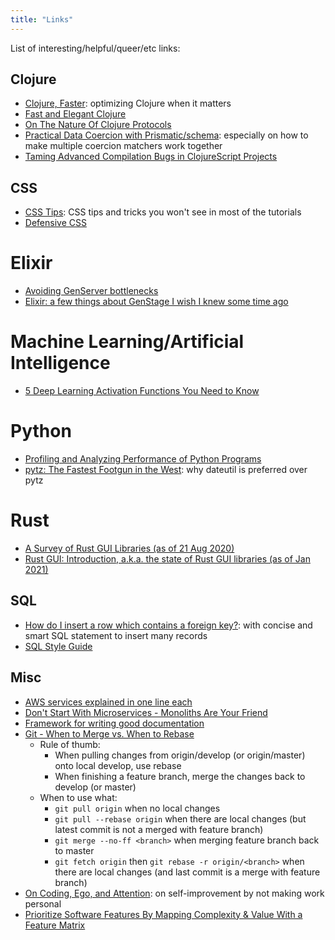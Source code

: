 ```yaml
---
title: "Links"
---
```


List of interesting/helpful/queer/etc links:

## Clojure

- [Clojure, Faster](https://tech.redplanetlabs.com/2020/09/02/clojure-faster): optimizing Clojure when it matters
- [Fast and Elegant Clojure](https://bsless.github.io/fast-and-elegant-clojure/)
- [On The Nature Of Clojure Protocols](https://flexiana.com/2021/08/on-the-nature-of-clojure-protocols)
- [Practical Data Coercion with Prismatic/schema](https://camdez.com/blog/2015/08/27/practical-data-coercion-with-prismatic-schema): especially on how to make multiple coercion matchers work together
- [Taming Advanced Compilation Bugs in ClojureScript Projects](https://dev.solita.fi/2020/06/25/taming-cljs-advanced-compilation.html)

## CSS
- [CSS Tips](https://markodenic.com/css-tips/): CSS tips and tricks you won't see in most of the tutorials
- [Defensive CSS](https://ishadeed.com/article/defensive-css/)

# Elixir

- [Avoiding GenServer bottlenecks](https://www.cogini.com/blog/avoiding-genserver-bottlenecks/)
- [Elixir: a few things about GenStage I wish I knew some time ago](https://medium.com/@andreichernykh/elixir-a-few-things-about-genstage-id-wish-to-knew-some-time-ago-b826ca7d48ba)

# Machine Learning/Artificial Intelligence
- [5 Deep Learning Activation Functions You Need to Know](https://builtin.com/machine-learning/activation-functions-deep-learning)

# Python

- [Profiling and Analyzing Performance of Python Programs](https://martinheinz.dev/blog/64)
- [pytz: The Fastest Footgun in the West](https://blog.ganssle.io/articles/2018/03/pytz-fastest-footgun.html): why dateutil is preferred over pytz

# Rust

- [A Survey of Rust GUI Libraries (as of 21 Aug 2020)](https://www.boringcactus.com/2020/08/21/survey-of-rust-gui-libraries.html)
- [Rust GUI: Introduction, a.k.a. the state of Rust GUI libraries (as of Jan 2021)](https://dev.to/davidedelpapa/rust-gui-introduction-a-k-a-the-state-of-rust-gui-libraries-as-of-january-2021-40gl)

## SQL

- [How do I insert a row which contains a foreign key?](https://dba.stackexchange.com/a/46415): with concise and smart SQL statement to insert many records
- [SQL Style Guide](https://www.sqlstyle.guide)

## Misc

- [AWS services explained in one line each](https://adayinthelifeof.nl/2020/05/20/aws.html)
- [Don't Start With Microservices - Monoliths Are Your Friend](https://arnoldgalovics.com/microservices-in-production/)
- [Framework for writing good documentation](https://documentation.divio.com)
- [Git - When to Merge vs. When to Rebase](https://www.derekgourlay.com/blog/git-when-to-merge-vs-when-to-rebase/)
  - Rule of thumb:
    - When pulling changes from origin/develop (or origin/master) onto local develop, use rebase
    - When finishing a feature branch, merge the changes back to develop (or master)
  - When to use what:
    - `git pull origin` when no local changes
    - `git pull --rebase origin` when there are local changes (but latest commit is not a merged with feature branch)
    - `git merge --no-ff <branch>` when merging feature branch back to master
    - `git fetch origin` then `git rebase -r origin/<branch>` when there are local changes (and last commit is a merge with feature branch)
- [On Coding, Ego, and Attention](https://josebrowne.com/on-coding-ego-and-attention): on self-improvement by not making work personal
- [Prioritize Software Features By Mapping Complexity & Value With a Feature Matrix](https://spin.atomicobject.com/2021/01/27/prioritize-software-features/)
